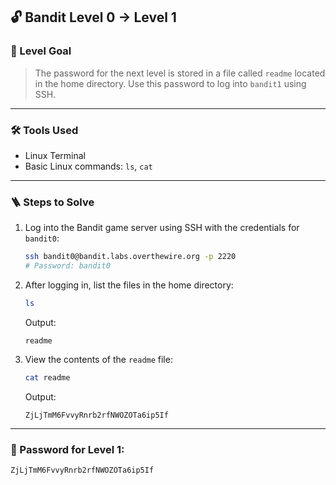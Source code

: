 ## 🔓 Bandit Level 0 → Level 1

### 🧩 Level Goal

> The password for the next level is stored in a file called `readme` located in the home directory. Use this password to log into `bandit1` using SSH.

---

### 🛠 Tools Used

- Linux Terminal
- Basic Linux commands: `ls`, `cat`

---

### 🪜 Steps to Solve

1. Log into the Bandit game server using SSH with the credentials for `bandit0`:

    ```bash
    ssh bandit0@bandit.labs.overthewire.org -p 2220
    # Password: bandit0
    ```

2. After logging in, list the files in the home directory:

    ```bash
    ls
    ```

    Output:

    ```
    readme
    ```

3. View the contents of the `readme` file:

    ```bash
    cat readme
    ```

    Output:

    ```
    ZjLjTmM6FvvyRnrb2rfNWOZOTa6ip5If
    ```

---

### 🔑 Password for Level 1: 
    ZjLjTmM6FvvyRnrb2rfNWOZOTa6ip5If

